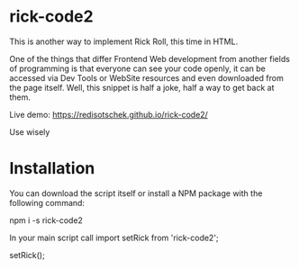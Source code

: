# rick-code2
This is another way to implement Rick Roll, this time in HTML.

One of the things that differ Frontend Web development from another fields of programming is that everyone can see your code openly, it can be accessed via Dev Tools or WebSite resources and even downloaded from the page itself. Well, this snippet is half a joke, half a way to get back at them.

Live demo: https://redisotschek.github.io/rick-code2/

Use wisely

# Installation

You can download the script itself or install a NPM package with the following command:

npm i -s rick-code2

In your main script call 
import setRick from 'rick-code2';

setRick(<id-of-your-boot-element-for-Rick>);
